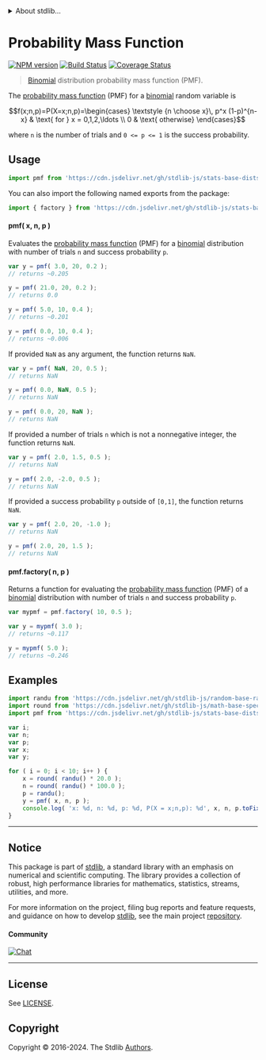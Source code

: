 <!--

@license Apache-2.0

Copyright (c) 2018 The Stdlib Authors.

Licensed under the Apache License, Version 2.0 (the "License");
you may not use this file except in compliance with the License.
You may obtain a copy of the License at

   http://www.apache.org/licenses/LICENSE-2.0

Unless required by applicable law or agreed to in writing, software
distributed under the License is distributed on an "AS IS" BASIS,
WITHOUT WARRANTIES OR CONDITIONS OF ANY KIND, either express or implied.
See the License for the specific language governing permissions and
limitations under the License.

-->


<details>
  <summary>
    About stdlib...
  </summary>
  <p>We believe in a future in which the web is a preferred environment for numerical computation. To help realize this future, we've built stdlib. stdlib is a standard library, with an emphasis on numerical and scientific computation, written in JavaScript (and C) for execution in browsers and in Node.js.</p>
  <p>The library is fully decomposable, being architected in such a way that you can swap out and mix and match APIs and functionality to cater to your exact preferences and use cases.</p>
  <p>When you use stdlib, you can be absolutely certain that you are using the most thorough, rigorous, well-written, studied, documented, tested, measured, and high-quality code out there.</p>
  <p>To join us in bringing numerical computing to the web, get started by checking us out on <a href="https://github.com/stdlib-js/stdlib">GitHub</a>, and please consider <a href="https://opencollective.com/stdlib">financially supporting stdlib</a>. We greatly appreciate your continued support!</p>
</details>

# Probability Mass Function

[![NPM version][npm-image]][npm-url] [![Build Status][test-image]][test-url] [![Coverage Status][coverage-image]][coverage-url] <!-- [![dependencies][dependencies-image]][dependencies-url] -->

> [Binomial][binomial-distribution] distribution probability mass function (PMF).

<section class="intro">

The [probability mass function][pmf] (PMF) for a [binomial][binomial-distribution] random variable is

<!-- <equation class="equation" label="eq:binomial_pmf" align="center" raw="f(x;n,p)=P(X=x;n,p)=\begin{cases} \textstyle {n \choose x}\, p^x (1-p)^{n-x} & \text{ for } x = 0,1,2,\ldots \\ 0 & \text{ otherwise} \end{cases}" alt="Probability mass function (PMF) for a binomial distribution."> -->

```math
f(x;n,p)=P(X=x;n,p)=\begin{cases} \textstyle {n \choose x}\, p^x (1-p)^{n-x} & \text{ for } x = 0,1,2,\ldots \\ 0 & \text{ otherwise} \end{cases}
```

<!-- <div class="equation" align="center" data-raw-text="f(x;n,p)=P(X=x;n,p)=\begin{cases} \textstyle {n \choose x}\, p^x (1-p)^{n-x} &amp; \text{ for } x = 0,1,2,\ldots \\ 0 &amp; \text{ otherwise} \end{cases}" data-equation="eq:binomial_pmf">
    <img src="https://cdn.jsdelivr.net/gh/stdlib-js/stdlib@51534079fef45e990850102147e8945fb023d1d0/lib/node_modules/@stdlib/stats/base/dists/binomial/pmf/docs/img/equation_binomial_pmf.svg" alt="Probability mass function (PMF) for a binomial distribution.">
    <br>
</div> -->

<!-- </equation> -->

where `n` is the number of trials and `0 <= p <= 1` is the success probability.

</section>

<!-- /.intro -->



<section class="usage">

## Usage

```javascript
import pmf from 'https://cdn.jsdelivr.net/gh/stdlib-js/stats-base-dists-binomial-pmf@deno/mod.js';
```

You can also import the following named exports from the package:

```javascript
import { factory } from 'https://cdn.jsdelivr.net/gh/stdlib-js/stats-base-dists-binomial-pmf@deno/mod.js';
```

#### pmf( x, n, p )

Evaluates the [probability mass function][pmf] (PMF) for a [binomial][binomial-distribution] distribution with number of trials `n` and success probability `p`.

```javascript
var y = pmf( 3.0, 20, 0.2 );
// returns ~0.205

y = pmf( 21.0, 20, 0.2 );
// returns 0.0

y = pmf( 5.0, 10, 0.4 );
// returns ~0.201

y = pmf( 0.0, 10, 0.4 );
// returns ~0.006
```

If provided `NaN` as any argument, the function returns `NaN`.

```javascript
var y = pmf( NaN, 20, 0.5 );
// returns NaN

y = pmf( 0.0, NaN, 0.5 );
// returns NaN

y = pmf( 0.0, 20, NaN );
// returns NaN
```

If provided a number of trials `n` which is not a nonnegative integer, the function returns `NaN`.

```javascript
var y = pmf( 2.0, 1.5, 0.5 );
// returns NaN

y = pmf( 2.0, -2.0, 0.5 );
// returns NaN
```

If provided a success probability `p` outside of `[0,1]`, the function returns `NaN`.

```javascript
var y = pmf( 2.0, 20, -1.0 );
// returns NaN

y = pmf( 2.0, 20, 1.5 );
// returns NaN
```

#### pmf.factory( n, p )

Returns a function for evaluating the [probability mass function][pmf] (PMF) of a [binomial][binomial-distribution] distribution with number of trials `n` and success probability `p`.

```javascript
var mypmf = pmf.factory( 10, 0.5 );

var y = mypmf( 3.0 );
// returns ~0.117

y = mypmf( 5.0 );
// returns ~0.246
```

</section>

<!-- /.usage -->

<section class="examples">

## Examples

<!-- eslint no-undef: "error" -->

```javascript
import randu from 'https://cdn.jsdelivr.net/gh/stdlib-js/random-base-randu@deno/mod.js';
import round from 'https://cdn.jsdelivr.net/gh/stdlib-js/math-base-special-round@deno/mod.js';
import pmf from 'https://cdn.jsdelivr.net/gh/stdlib-js/stats-base-dists-binomial-pmf@deno/mod.js';

var i;
var n;
var p;
var x;
var y;

for ( i = 0; i < 10; i++ ) {
    x = round( randu() * 20.0 );
    n = round( randu() * 100.0 );
    p = randu();
    y = pmf( x, n, p );
    console.log( 'x: %d, n: %d, p: %d, P(X = x;n,p): %d', x, n, p.toFixed( 4 ), y.toFixed( 4 ) );
}
```

</section>

<!-- /.examples -->

<!-- Section for related `stdlib` packages. Do not manually edit this section, as it is automatically populated. -->

<section class="related">

</section>

<!-- /.related -->

<!-- Section for all links. Make sure to keep an empty line after the `section` element and another before the `/section` close. -->


<section class="main-repo" >

* * *

## Notice

This package is part of [stdlib][stdlib], a standard library with an emphasis on numerical and scientific computing. The library provides a collection of robust, high performance libraries for mathematics, statistics, streams, utilities, and more.

For more information on the project, filing bug reports and feature requests, and guidance on how to develop [stdlib][stdlib], see the main project [repository][stdlib].

#### Community

[![Chat][chat-image]][chat-url]

---

## License

See [LICENSE][stdlib-license].


## Copyright

Copyright &copy; 2016-2024. The Stdlib [Authors][stdlib-authors].

</section>

<!-- /.stdlib -->

<!-- Section for all links. Make sure to keep an empty line after the `section` element and another before the `/section` close. -->

<section class="links">

[npm-image]: http://img.shields.io/npm/v/@stdlib/stats-base-dists-binomial-pmf.svg
[npm-url]: https://npmjs.org/package/@stdlib/stats-base-dists-binomial-pmf

[test-image]: https://github.com/stdlib-js/stats-base-dists-binomial-pmf/actions/workflows/test.yml/badge.svg?branch=v0.2.2
[test-url]: https://github.com/stdlib-js/stats-base-dists-binomial-pmf/actions/workflows/test.yml?query=branch:v0.2.2

[coverage-image]: https://img.shields.io/codecov/c/github/stdlib-js/stats-base-dists-binomial-pmf/main.svg
[coverage-url]: https://codecov.io/github/stdlib-js/stats-base-dists-binomial-pmf?branch=main

<!--

[dependencies-image]: https://img.shields.io/david/stdlib-js/stats-base-dists-binomial-pmf.svg
[dependencies-url]: https://david-dm.org/stdlib-js/stats-base-dists-binomial-pmf/main

-->

[chat-image]: https://img.shields.io/gitter/room/stdlib-js/stdlib.svg
[chat-url]: https://app.gitter.im/#/room/#stdlib-js_stdlib:gitter.im

[stdlib]: https://github.com/stdlib-js/stdlib

[stdlib-authors]: https://github.com/stdlib-js/stdlib/graphs/contributors

[umd]: https://github.com/umdjs/umd
[es-module]: https://developer.mozilla.org/en-US/docs/Web/JavaScript/Guide/Modules

[deno-url]: https://github.com/stdlib-js/stats-base-dists-binomial-pmf/tree/deno
[deno-readme]: https://github.com/stdlib-js/stats-base-dists-binomial-pmf/blob/deno/README.md
[umd-url]: https://github.com/stdlib-js/stats-base-dists-binomial-pmf/tree/umd
[umd-readme]: https://github.com/stdlib-js/stats-base-dists-binomial-pmf/blob/umd/README.md
[esm-url]: https://github.com/stdlib-js/stats-base-dists-binomial-pmf/tree/esm
[esm-readme]: https://github.com/stdlib-js/stats-base-dists-binomial-pmf/blob/esm/README.md
[branches-url]: https://github.com/stdlib-js/stats-base-dists-binomial-pmf/blob/main/branches.md

[stdlib-license]: https://raw.githubusercontent.com/stdlib-js/stats-base-dists-binomial-pmf/main/LICENSE

[binomial-distribution]: https://en.wikipedia.org/wiki/Binomial_distribution

[pmf]: https://en.wikipedia.org/wiki/Probability_mass_function

</section>

<!-- /.links -->
